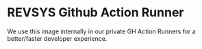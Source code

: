 # REVSYS Github Action Runner

We use this image internally in our private GH Action Runners for a better/faster
developer experience.
